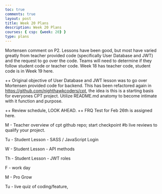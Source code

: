 ```yaml
---
toc: true
comments: true
layout: post
title: Week 20 Plans
description: Week 20 Plans
courses: { csp: {week: 20} }
type: plans
---
```


Mortensen comment on P2.  Lessons have been good, but most have varied greatly from teacher provided code (specifically User Database and JWT) and the request to go over the code.   Teams will need to determine if they follow student code or teacher code.  Week 18 has teacher code, student code is in Week 19 here.

++ Original objective of User Database and JWT lesson was to go over Mortensen provided code for backend.   This has been refactored again in https://github.com/nighthawkcoders/cpt, the idea is this is a starting basis for everyones CPT project. Utilize README.md anatomy to become intimate with it function and purpose.

++ Review schedule, LOOK AHEAD.
++ FRQ Test for Feb 26th is assigned here.

M - Teacher overview of cpt github repo;  start checkpoint #b  live reviews to qualify your project.

Tu - Student Lesson - SASS / JavaScript Login

W - Student Lesson - API methods

Th - Student Lesson - JWT roles

F - work day

M - Pro Grow

Tu - live quiz of coding/feature,